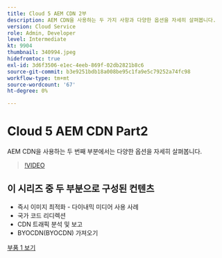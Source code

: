 ```yaml
---
title: Cloud 5 AEM CDN 2부
description: AEM CDN을 사용하는 두 가지 사항과 다양한 옵션을 자세히 살펴봅니다.
version: Cloud Service
role: Admin, Developer
level: Intermediate
kt: 9904
thumbnail: 340994.jpeg
hidefromtoc: true
exl-id: 3d6f3506-e1ec-4eeb-869f-02db2821b8c6
source-git-commit: b3e9251bdb18a008be95c1fa9e5c79252a74fc98
workflow-type: tm+mt
source-wordcount: '67'
ht-degree: 0%

---
```


# Cloud 5 AEM CDN Part2

AEM CDN을 사용하는 두 번째 부분에서는 다양한 옵션을 자세히 살펴봅니다.

>[!VIDEO](https://video.tv.adobe.com/v/340994?quality=12&learn=on)

## 이 시리즈 중 두 부분으로 구성된 컨텐츠

+ 즉시 이미지 최적화 - 다이내믹 미디어 사용 사례
+ 국가 코드 리디렉션
+ CDN 트래픽 분석 및 보고
+ BYOCDN(BYOCDN) 가져오기

[부품 1 보기](cloud5-aem-cdn-part1.md)